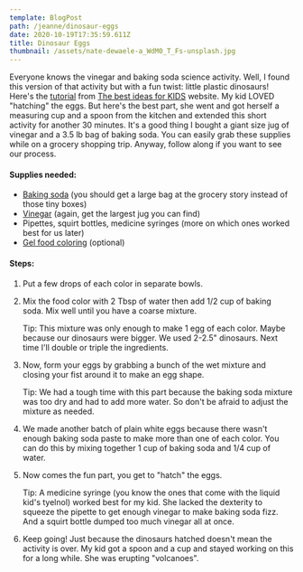 ```yaml
---
template: BlogPost
path: /jeanne/dinosaur-eggs
date: 2020-10-19T17:35:59.611Z
title: Dinosaur Eggs
thumbnail: /assets/nate-dewaele-a_WdM0_T_Fs-unsplash.jpg
---
```

Everyone knows the vinegar and baking soda science activity. Well, I found this version of that activity but with a fun twist: little plastic dinosaurs! Here's the [tutorial](https://www.thebestideasforkids.com/fizzy-dinosaur-eggs/) from [The best ideas for KIDS](https://www.thebestideasforkids.com) website. My kid LOVED "hatching" the eggs. But here's the best part, she went and got herself a measuring cup and a spoon from the kitchen and extended this short activity for another 30 minutes. It's a good thing I bought a giant size jug of vinegar and a 3.5 lb bag of baking soda. You can easily grab these supplies while on a grocery shopping trip. Anyway, follow along if you want to see our process.

#### Supplies needed:

* [Baking soda](https://www.target.com/p/arm-38-hammer-pure-baking-soda-3-5lb/-/A-50259963#lnk=sametab) (you should get a large bag at the grocery story instead of those tiny boxes)
* [Vinegar](https://www.target.com/p/white-distilled-vinegar-128oz-good-38-gather-8482/-/A-54633873#lnk=sametab) (again, get the largest jug you can find)
* Pipettes, squirt bottles, medicine syringes (more on which ones worked best for us later)
* [Gel food coloring](https://www.target.com/p/wilton-neon-gel-food-color-set-4ct/-/A-14936449#lnk=sametab) (optional)

#### Steps:

1. Put a few drops of each color in separate bowls.
2. Mix the food color with 2 Tbsp of water then add 1/2 cup of baking soda. Mix well until you have a coarse mixture. 

   Tip: This mixture was only enough to make 1 egg of each color. Maybe because our dinosaurs were bigger. We used 2-2.5" dinosaurs. Next time I'll double or triple the ingredients. 
3. Now, form your eggs by grabbing a bunch of the wet mixture and closing your fist around it to make an egg shape. 

   Tip: We had a tough time with this part because the baking soda mixture was too dry and had to add more water. So don't be afraid to adjust the mixture as needed.
4. We made another batch of plain white eggs because there wasn't enough baking soda paste to make more than one of each color. You can do this by mixing together 1 cup of baking soda and 1/4 cup of water. 
5. Now comes the fun part, you get to "hatch" the eggs. 

   Tip: A medicine syringe (you know the ones that come with the liquid kid's tyelnol) worked best for my kid. She lacked the dexterity to squeeze the pipette to get enough vinegar to make baking soda fizz. And a squirt bottle dumped too much vinegar all at once. 
6. Keep going! Just because the dinosaurs hatched doesn't mean the activity is over. My kid got a spoon and a cup and stayed working on this for a long while. She was erupting "volcanoes".
